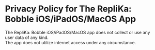 # Privacy Policy for The RepliKa: Bobble iOS/iPadOS/MacOS App
The RepliKa: Bobble iOS/iPadOS/MacOS app does not collect or use any user data of any kind. <br/>
The app does not utilize internet access under any circumstance.
